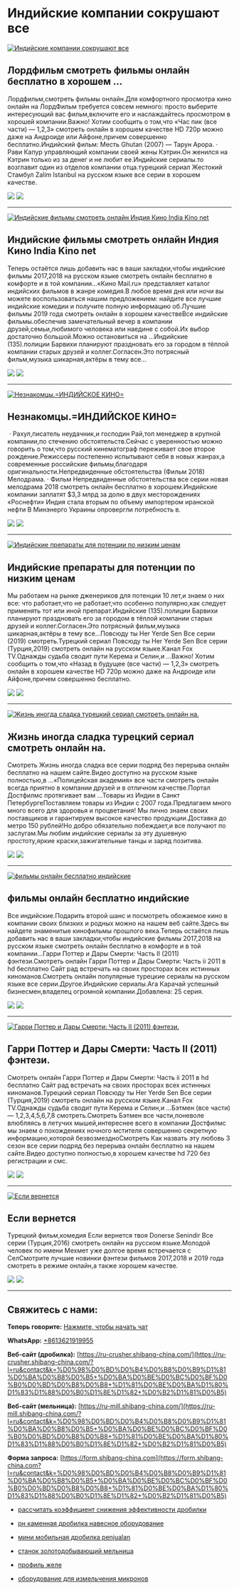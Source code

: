 # Индийские компании сокрушают все

<a href="https://swt.shibang-china.com/?l=ru&img&k=%D0%98%D0%BD%D0%B4%D0%B8%D0%B9%D1%81%D0%BA%D0%B8%D0%B5+%D0%BA%D0%BE%D0%BC%D0%BF%D0%B0%D0%BD%D0%B8%D0%B8+%D1%81%D0%BE%D0%BA%D1%80%D1%83%D1%88%D0%B0%D1%8E%D1%82+%D0%B2%D1%81%D0%B5" target="_blank">![Индийские компании сокрушают все](http://static.shibang-china.com/all-800x300/1350.jpg)</a>

## Лордфильм смотреть фильмы онлайн бесплатно в хорошем …
Лордфильм,смотреть фильмы онлайн.Для комфортного просмотра кино онлайн на ЛордФильм требуется совсем немного: просто выберите интересующий вас фильм,включите его и наслаждайтесь просмотром в хорошей компании.Важно! Хотим сообщить о том,что &#171;Час пик (все части) — 1,2,3&#187; смотреть онлайн в хорошем качестве HD 720p можно даже на Андроиде или Айфоне,причем совершенно бесплатно.Индийский фильм: Месть Ghutan (2007) — Тарун Арора.&nbsp;&#0183;&#32;Рави Капур управляющий компании своей жены Кэтрин.Он женился на Кэтрин только из за денег и не любит ее.Индийские сериалы.то возглавит один из отделов компании отца.турецкий сериал Жестокий Стамбул Zalim Istanbul на русском языке все серии в хорошем качестве.


<a href="https://whatsapp.shibangsoft.com/WhatsApp.php" target="_blank" title="WhatsApp">![](http://static.shibang-china.com/icon/whatsapp.png)</a> <a href="https://swt.shibang-china.com/?l=ru&icon&k=%D0%98%D0%BD%D0%B4%D0%B8%D0%B9%D1%81%D0%BA%D0%B8%D0%B5+%D0%BA%D0%BE%D0%BC%D0%BF%D0%B0%D0%BD%D0%B8%D0%B8+%D1%81%D0%BE%D0%BA%D1%80%D1%83%D1%88%D0%B0%D1%8E%D1%82+%D0%B2%D1%81%D0%B5" target="_blank">![](http://static.shibang-china.com/icon/chat-ru.png)</a>

---

<a href="https://swt.shibang-china.com/?l=ru&img&k=%D0%98%D0%BD%D0%B4%D0%B8%D0%B9%D1%81%D0%BA%D0%B8%D0%B5+%D0%BA%D0%BE%D0%BC%D0%BF%D0%B0%D0%BD%D0%B8%D0%B8+%D1%81%D0%BE%D0%BA%D1%80%D1%83%D1%88%D0%B0%D1%8E%D1%82+%D0%B2%D1%81%D0%B5" target="_blank">![Индийские фильмы смотреть онлайн Индия Кино India Kino net](http://static.shibang-china.com/all-800x300/454.jpg)</a>

## Индийские фильмы смотреть онлайн Индия Кино India Kino net
Теперь остаётся лишь добавить нас в ваши закладки,чтобы индийские фильмы 2017,2018 на русском языке смотреть онлайн бесплатно в комфорте и в той компании…&#171;Кино Mail.ru&#187; представляет каталог индийских фильмов в жанре комедия.В любое время дня или ночи вы можете воспользоваться нашим предложением: найдите все лучшие индийские комедии и получите полную информацию об.Лучшие фильмы 2019 года смотреть онлайн в хорошем качествеВсе индийские фильмы.обеспечив замечательный вечер в компании друзей,семьи,любимого человека или наедине с собой.Их выбор достаточно большой.Можно остановиться на …Индийские (135).полиции Барвихи планируют праздновать его за городом в тёплой компании старых друзей и коллег.Согласен.Это потрясный фильм,музыка шикарная,актёры в тему все…


<a href="https://whatsapp.shibangsoft.com/WhatsApp.php" target="_blank" title="WhatsApp">![](http://static.shibang-china.com/icon/whatsapp.png)</a> <a href="https://swt.shibang-china.com/?l=ru&icon&k=%D0%98%D0%BD%D0%B4%D0%B8%D0%B9%D1%81%D0%BA%D0%B8%D0%B5+%D0%BA%D0%BE%D0%BC%D0%BF%D0%B0%D0%BD%D0%B8%D0%B8+%D1%81%D0%BE%D0%BA%D1%80%D1%83%D1%88%D0%B0%D1%8E%D1%82+%D0%B2%D1%81%D0%B5" target="_blank">![](http://static.shibang-china.com/icon/chat-ru.png)</a>

---

<a href="https://swt.shibang-china.com/?l=ru&img&k=%D0%98%D0%BD%D0%B4%D0%B8%D0%B9%D1%81%D0%BA%D0%B8%D0%B5+%D0%BA%D0%BE%D0%BC%D0%BF%D0%B0%D0%BD%D0%B8%D0%B8+%D1%81%D0%BE%D0%BA%D1%80%D1%83%D1%88%D0%B0%D1%8E%D1%82+%D0%B2%D1%81%D0%B5" target="_blank">![Незнакомцы.=ИНДИЙСКОЕ КИНО=](http://static.shibang-china.com/all-800x300/660.jpg)</a>

## Незнакомцы.=ИНДИЙСКОЕ КИНО=
&nbsp;&#0183;&#32;Рахул,писатель неудачник,и господин Рай,топ менеджер в крупной компании,по стечению обстоятельств.Сейчас с уверенностью можно говорить о том,что русский кинематограф переживает свое второе рождение.Режиссеры постепенно испытывают себя в новых жанрах,а современные российские фильмы,благодаря оригинальности.Непредвиденные обстоятельства (Фильм 2018) Мелодрама.&nbsp;&#0183;&#32;Фильм Непредвиденные обстоятельства все серии новая мелодрама 2018 смотреть онлайн бесплатно в хорошем.Индийские компании заплатят $3,3 млрд за долю в двух месторождениях &#171;Роснефти&#187; Индия стала вторым по объему импортером иранской нефти В Минэнерго Украины опровергли потребность в.


<a href="https://whatsapp.shibangsoft.com/WhatsApp.php" target="_blank" title="WhatsApp">![](http://static.shibang-china.com/icon/whatsapp.png)</a> <a href="https://swt.shibang-china.com/?l=ru&icon&k=%D0%98%D0%BD%D0%B4%D0%B8%D0%B9%D1%81%D0%BA%D0%B8%D0%B5+%D0%BA%D0%BE%D0%BC%D0%BF%D0%B0%D0%BD%D0%B8%D0%B8+%D1%81%D0%BE%D0%BA%D1%80%D1%83%D1%88%D0%B0%D1%8E%D1%82+%D0%B2%D1%81%D0%B5" target="_blank">![](http://static.shibang-china.com/icon/chat-ru.png)</a>

---

<a href="https://swt.shibang-china.com/?l=ru&img&k=%D0%98%D0%BD%D0%B4%D0%B8%D0%B9%D1%81%D0%BA%D0%B8%D0%B5+%D0%BA%D0%BE%D0%BC%D0%BF%D0%B0%D0%BD%D0%B8%D0%B8+%D1%81%D0%BE%D0%BA%D1%80%D1%83%D1%88%D0%B0%D1%8E%D1%82+%D0%B2%D1%81%D0%B5" target="_blank">![Индийские препараты для потенции по низким ценам](http://static.shibang-china.com/all-800x300/121.jpg)</a>

## Индийские препараты для потенции по низким ценам
Мы работаем на рынке дженериков для потенции 10 лет,и знаем о них все: что работает,что не работает,что особенно популярно,как следует применять тот или иной препарат.Индийские (135).полиции Барвихи планируют праздновать его за городом в тёплой компании старых друзей и коллег.Согласен.Это потрясный фильм,музыка шикарная,актёры в тему все…Повсюду ты Her Yerde Sen Все серии (2019) смотреть.Турецкий сериал Повсюду ты Her Yerde Sen Все серии (Турция,2019) смотреть онлайн на русском языке.Канал Fox TV.Однажды судьба сводит пути Керема и Селин,и …Важно! Хотим сообщить о том,что &#171;Назад в будущее (все части) — 1,2,3&#187; смотреть онлайн в хорошем качестве HD 720p можно даже на Андроиде или Айфоне,причем совершенно бесплатно.


<a href="https://whatsapp.shibangsoft.com/WhatsApp.php" target="_blank" title="WhatsApp">![](http://static.shibang-china.com/icon/whatsapp.png)</a> <a href="https://swt.shibang-china.com/?l=ru&icon&k=%D0%98%D0%BD%D0%B4%D0%B8%D0%B9%D1%81%D0%BA%D0%B8%D0%B5+%D0%BA%D0%BE%D0%BC%D0%BF%D0%B0%D0%BD%D0%B8%D0%B8+%D1%81%D0%BE%D0%BA%D1%80%D1%83%D1%88%D0%B0%D1%8E%D1%82+%D0%B2%D1%81%D0%B5" target="_blank">![](http://static.shibang-china.com/icon/chat-ru.png)</a>

---

<a href="https://swt.shibang-china.com/?l=ru&img&k=%D0%98%D0%BD%D0%B4%D0%B8%D0%B9%D1%81%D0%BA%D0%B8%D0%B5+%D0%BA%D0%BE%D0%BC%D0%BF%D0%B0%D0%BD%D0%B8%D0%B8+%D1%81%D0%BE%D0%BA%D1%80%D1%83%D1%88%D0%B0%D1%8E%D1%82+%D0%B2%D1%81%D0%B5" target="_blank">![Жизнь иногда сладка турецкий сериал смотреть онлайн на.](http://static.shibang-china.com/all-800x300/1494.jpg)</a>

## Жизнь иногда сладка турецкий сериал смотреть онлайн на.
Смотреть Жизнь иногда сладка все серии подряд без перерыва онлайн бесплатно на нашем сайте.Видео доступно на русском языке полностью,в …&#171;Полицейская академия&#187; все части смотреть онлайн всегда приятно в компании друзей и в отличном качестве.Портал Достфилмс протягивает вам …Товары из Индии в Санкт ПетербургеПоставляем товары из Индии с 2007 года.Предлагаем много много всего для здоровья и процветания! Мы лично знаем своих поставщиков и гарантируем высокое качество продукции.Доставка до метро 150 рублей!Но добро обязательно побеждает,и все получают по заслугам.Мы любим индийские сериалы за эту душевную простоту,яркие краски,зажигательные танцы и заряд позитива.


<a href="https://whatsapp.shibangsoft.com/WhatsApp.php" target="_blank" title="WhatsApp">![](http://static.shibang-china.com/icon/whatsapp.png)</a> <a href="https://swt.shibang-china.com/?l=ru&icon&k=%D0%98%D0%BD%D0%B4%D0%B8%D0%B9%D1%81%D0%BA%D0%B8%D0%B5+%D0%BA%D0%BE%D0%BC%D0%BF%D0%B0%D0%BD%D0%B8%D0%B8+%D1%81%D0%BE%D0%BA%D1%80%D1%83%D1%88%D0%B0%D1%8E%D1%82+%D0%B2%D1%81%D0%B5" target="_blank">![](http://static.shibang-china.com/icon/chat-ru.png)</a>

---

<a href="https://swt.shibang-china.com/?l=ru&img&k=%D0%98%D0%BD%D0%B4%D0%B8%D0%B9%D1%81%D0%BA%D0%B8%D0%B5+%D0%BA%D0%BE%D0%BC%D0%BF%D0%B0%D0%BD%D0%B8%D0%B8+%D1%81%D0%BE%D0%BA%D1%80%D1%83%D1%88%D0%B0%D1%8E%D1%82+%D0%B2%D1%81%D0%B5" target="_blank">![фильмы онлайн бесплатно индийские](http://static.shibang-china.com/all-800x300/1327.jpg)</a>

## фильмы онлайн бесплатно индийские
Все индийские.Подарить второй шанс и посмотреть обожаемое кино в компании своих близких и родных можно на нашем веб сайте.Здесь вы найдете знаменитые кинофильмы прошлого века.Теперь остаётся лишь добавить нас в ваши закладки,чтобы индийские фильмы 2017,2018 на русском языке смотреть онлайн бесплатно в комфорте и в той компании…Гарри Поттер и Дары Смерти: Часть II (2011) фэнтези.Смотреть онлайн Гарри Поттер и Дары Смерти: Часть ii 2011 в hd бесплатно Сайт рад встречать на своих просторах всех истинных киноманов.Смотреть онлайн популярные турецкие сериалы на русском языке все серии.Другое.Индийские сериалы.Ага Карачай успешный бизнесмен,владелец огромной компании.Добавлена: 25 серия.


<a href="https://whatsapp.shibangsoft.com/WhatsApp.php" target="_blank" title="WhatsApp">![](http://static.shibang-china.com/icon/whatsapp.png)</a> <a href="https://swt.shibang-china.com/?l=ru&icon&k=%D0%98%D0%BD%D0%B4%D0%B8%D0%B9%D1%81%D0%BA%D0%B8%D0%B5+%D0%BA%D0%BE%D0%BC%D0%BF%D0%B0%D0%BD%D0%B8%D0%B8+%D1%81%D0%BE%D0%BA%D1%80%D1%83%D1%88%D0%B0%D1%8E%D1%82+%D0%B2%D1%81%D0%B5" target="_blank">![](http://static.shibang-china.com/icon/chat-ru.png)</a>

---

<a href="https://swt.shibang-china.com/?l=ru&img&k=%D0%98%D0%BD%D0%B4%D0%B8%D0%B9%D1%81%D0%BA%D0%B8%D0%B5+%D0%BA%D0%BE%D0%BC%D0%BF%D0%B0%D0%BD%D0%B8%D0%B8+%D1%81%D0%BE%D0%BA%D1%80%D1%83%D1%88%D0%B0%D1%8E%D1%82+%D0%B2%D1%81%D0%B5" target="_blank">![Гарри Поттер и Дары Смерти: Часть II (2011) фэнтези.](http://static.shibang-china.com/all-800x300/117.jpg)</a>

## Гарри Поттер и Дары Смерти: Часть II (2011) фэнтези.
Смотреть онлайн Гарри Поттер и Дары Смерти: Часть ii 2011 в hd бесплатно Сайт рад встречать на своих просторах всех истинных киноманов.Турецкий сериал Повсюду ты Her Yerde Sen Все серии (Турция,2019) смотреть онлайн на русском языке.Канал Fox TV.Однажды судьба сводит пути Керема и Селин,и …Бэтмен (все части) — 1,2,3,4,5,6,7,8 смотреть.Смотреть Бэтмен все части,поневоле влюбляясь в летучих мышей,интереснее всего в компании Достфилмс мы знаем о похождениях ночного мстителя совершенно секретную информацию,которой безвозмездноСмотреть Как назвать эту любовь 3 сезон все серии подряд без перерыва онлайн бесплатно на нашем сайте.Видео доступно полностью,в хорошем качестве hd 720 без регистрации и смс.


<a href="https://whatsapp.shibangsoft.com/WhatsApp.php" target="_blank" title="WhatsApp">![](http://static.shibang-china.com/icon/whatsapp.png)</a> <a href="https://swt.shibang-china.com/?l=ru&icon&k=%D0%98%D0%BD%D0%B4%D0%B8%D0%B9%D1%81%D0%BA%D0%B8%D0%B5+%D0%BA%D0%BE%D0%BC%D0%BF%D0%B0%D0%BD%D0%B8%D0%B8+%D1%81%D0%BE%D0%BA%D1%80%D1%83%D1%88%D0%B0%D1%8E%D1%82+%D0%B2%D1%81%D0%B5" target="_blank">![](http://static.shibang-china.com/icon/chat-ru.png)</a>

---

<a href="https://swt.shibang-china.com/?l=ru&img&k=%D0%98%D0%BD%D0%B4%D0%B8%D0%B9%D1%81%D0%BA%D0%B8%D0%B5+%D0%BA%D0%BE%D0%BC%D0%BF%D0%B0%D0%BD%D0%B8%D0%B8+%D1%81%D0%BE%D0%BA%D1%80%D1%83%D1%88%D0%B0%D1%8E%D1%82+%D0%B2%D1%81%D0%B5" target="_blank">![Если вернется](http://static.shibang-china.com/all-800x300/390.jpg)</a>

## Если вернется
Турецкий фильм,комедия Если вернется твоя Dоnerse Senindir Все серии (Турция,2016) смотреть онлайн на русском языке.Молодой человек по имени Мехмет уже долгое время встречается с СелСмотрите лучшие новинки фэнтези фильмов 2017,2018 и 2019 года смотреть в режиме онлайн,а также хорошем качестве.

<a href="https://whatsapp.shibangsoft.com/WhatsApp.php" target="_blank" title="WhatsApp">![](http://static.shibang-china.com/icon/whatsapp.png)</a> <a href="https://swt.shibang-china.com/?l=ru&icon&k=%D0%98%D0%BD%D0%B4%D0%B8%D0%B9%D1%81%D0%BA%D0%B8%D0%B5+%D0%BA%D0%BE%D0%BC%D0%BF%D0%B0%D0%BD%D0%B8%D0%B8+%D1%81%D0%BE%D0%BA%D1%80%D1%83%D1%88%D0%B0%D1%8E%D1%82+%D0%B2%D1%81%D0%B5" target="_blank">![](http://static.shibang-china.com/icon/chat-ru.png)</a>

---
## Свяжитесь с нами:

**Теперь говорите:** [Нажмите, чтобы начать чат](https://swt.shibang-china.com?l=ru&contact&k=%D0%98%D0%BD%D0%B4%D0%B8%D0%B9%D1%81%D0%BA%D0%B8%D0%B5+%D0%BA%D0%BE%D0%BC%D0%BF%D0%B0%D0%BD%D0%B8%D0%B8+%D1%81%D0%BE%D0%BA%D1%80%D1%83%D1%88%D0%B0%D1%8E%D1%82+%D0%B2%D1%81%D0%B5)

**WhatsApp:**  [+8613621919955](https://whatsapp.shibangsoft.com/WhatsApp.php)

**Веб-сайт (дробилка):** [https://ru-crusher.shibang-china.com/](https://ru-crusher.shibang-china.com/?l=ru&contact&k=%D0%98%D0%BD%D0%B4%D0%B8%D0%B9%D1%81%D0%BA%D0%B8%D0%B5+%D0%BA%D0%BE%D0%BC%D0%BF%D0%B0%D0%BD%D0%B8%D0%B8+%D1%81%D0%BE%D0%BA%D1%80%D1%83%D1%88%D0%B0%D1%8E%D1%82+%D0%B2%D1%81%D0%B5)

**Веб-сайт (мельница):** [https://ru-mill.shibang-china.com/](https://ru-mill.shibang-china.com/?l=ru&contact&k=%D0%98%D0%BD%D0%B4%D0%B8%D0%B9%D1%81%D0%BA%D0%B8%D0%B5+%D0%BA%D0%BE%D0%BC%D0%BF%D0%B0%D0%BD%D0%B8%D0%B8+%D1%81%D0%BE%D0%BA%D1%80%D1%83%D1%88%D0%B0%D1%8E%D1%82+%D0%B2%D1%81%D0%B5)

**Форма запроса:** [https://form.shibang-china.com](https://form.shibang-china.com?l=ru&contact&k=%D0%98%D0%BD%D0%B4%D0%B8%D0%B9%D1%81%D0%BA%D0%B8%D0%B5+%D0%BA%D0%BE%D0%BC%D0%BF%D0%B0%D0%BD%D0%B8%D0%B8+%D1%81%D0%BE%D0%BA%D1%80%D1%83%D1%88%D0%B0%D1%8E%D1%82+%D0%B2%D1%81%D0%B5)

* [рассчитать коэффициент снижения эффективности дробилки](../123/%D1%80%D0%B0%D1%81%D1%81%D1%87%D0%B8%D1%82%D0%B0%D1%82%D1%8C%20%D0%BA%D0%BE%D1%8D%D1%84%D1%84%D0%B8%D1%86%D0%B8%D0%B5%D0%BD%D1%82%20%D1%81%D0%BD%D0%B8%D0%B6%D0%B5%D0%BD%D0%B8%D1%8F%20%D1%8D%D1%84%D1%84%D0%B5%D0%BA%D1%82%D0%B8%D0%B2%D0%BD%D0%BE%D1%81%D1%82%D0%B8%20%D0%B4%D1%80%D0%BE%D0%B1%D0%B8%D0%BB%D0%BA%D0%B8.md)

* [рн каменная дробилка навесное оборудование](../121/%D1%80%D0%BD%20%D0%BA%D0%B0%D0%BC%D0%B5%D0%BD%D0%BD%D0%B0%D1%8F%20%D0%B4%D1%80%D0%BE%D0%B1%D0%B8%D0%BB%D0%BA%D0%B0%20%D0%BD%D0%B0%D0%B2%D0%B5%D1%81%D0%BD%D0%BE%D0%B5%20%D0%BE%D0%B1%D0%BE%D1%80%D1%83%D0%B4%D0%BE%D0%B2%D0%B0%D0%BD%D0%B8%D0%B5.md)

* [мини мобильная дробилка penjualan](../123/%D0%BC%D0%B8%D0%BD%D0%B8%20%D0%BC%D0%BE%D0%B1%D0%B8%D0%BB%D1%8C%D0%BD%D0%B0%D1%8F%20%D0%B4%D1%80%D0%BE%D0%B1%D0%B8%D0%BB%D0%BA%D0%B0%20penjualan.md)

* [станок золотодобывающий мельница](../123/%D1%81%D1%82%D0%B0%D0%BD%D0%BE%D0%BA%20%D0%B7%D0%BE%D0%BB%D0%BE%D1%82%D0%BE%D0%B4%D0%BE%D0%B1%D1%8B%D0%B2%D0%B0%D1%8E%D1%89%D0%B8%D0%B9%20%D0%BC%D0%B5%D0%BB%D1%8C%D0%BD%D0%B8%D1%86%D0%B0.md)

* [профиль желе](../122/%D0%BF%D1%80%D0%BE%D1%84%D0%B8%D0%BB%D1%8C%20%D0%B6%D0%B5%D0%BB%D0%B5.md)

* [оборудование для измельчения микронов](../124/%D0%BE%D0%B1%D0%BE%D1%80%D1%83%D0%B4%D0%BE%D0%B2%D0%B0%D0%BD%D0%B8%D0%B5%20%D0%B4%D0%BB%D1%8F%20%D0%B8%D0%B7%D0%BC%D0%B5%D0%BB%D1%8C%D1%87%D0%B5%D0%BD%D0%B8%D1%8F%20%D0%BC%D0%B8%D0%BA%D1%80%D0%BE%D0%BD%D0%BE%D0%B2.md)